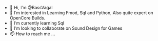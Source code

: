 - 👋 Hi, I’m @BassVagal
- 👀 I’m interested in Learning Fmod, Sql and Python, Also quite expert on OpenCore Builds.
- 🌱 I’m currently learning Sql
- 💞️ I’m looking to collaborate on Sound Design for Games
- 📫 How to reach me ...

<!---
BassVagal/BassVagal is a ✨ special ✨ repository because its `README.md` (this file) appears on your GitHub profile.
You can click the Preview link to take a look at your changes.
--->

